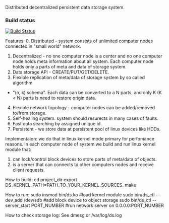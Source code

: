 Distributed decentralized persistent data storage system.

### Build status
[![Build Status](https://travis-ci.org/irqlevel/ds.svg?branch=master)](https://travis-ci.org/irqlevel/ds)

Features:
0. Distributed - system consists of unlimited computer nodes connected in
"small world" network.
1. Decentralized - no one computer node is a center and no one computer node
holds meta information about all system. Each computer node holds only a parts
of meta and data of storage system.
2. Data storage API - CREATE/PUT/GET/DELETE.
3. Flexible replication of meta/data of storage system by so called algorithm
 - "(n, k) schema".
Each data can be converted to a N parts, and only K (K < N) parts is need
to restore origin data.
4. Flexible network topology - computer nodes can be added/removed to/from
storage.
5. Self-healing system. system should resurects in many cases of faults.
6. Fast data searching by assigned unique id.
7. Persistent - we store data at persistent pool of linux devices like HDDs.

Implementaion:
we do that in linux kernel mode primary for perfomance reasons.
In each computer node of system we build and run linux kernel module
that:
1) can lock/control block devices to store parts of meta/data of objects.
2) is a server that can connects to other computers nodes
and receive client requests.

How to build:
cd project_dir
export DS_KERNEL_PATH=PATH_TO_YOUR_KERNEL_SOURCES.
make

How to run:
sudo insmod bin/ds.ko #load kernel module
sudo bin/ds_ctl --dev_add /dev/sdb #add block device to object storage
sudo bin/ds_ctl --server_start PORT_NUMBER #run network server on 0.0.0.0:PORT_NUMBER

How to check storage log:
See dmesg or /var/log/ds.log
